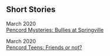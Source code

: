 ## Short Stories

March 2020 <br>
[Pencord Mysteries: Bullies at Springville](./pencord-mysteries-bullies-at-springville.html)

March 2020 <br>
[Pencord Teens: Friends or not?](./pencord-teens-friends-or-not.html)

